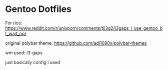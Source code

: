 # Gentoo Dotfiles

For rice: https://www.reddit.com/r/unixporn/comments/tjj3g2/i3gaps_i_use_gentoo_bt_wait_no/

original polybar theme: https://github.com/adi1090x/polybar-themes

wm used: i3-gaps

just basically config I used

